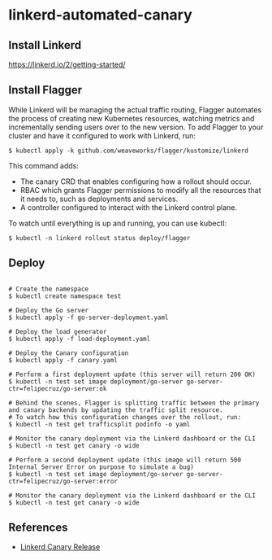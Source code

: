 # linkerd-automated-canary

## Install Linkerd
https://linkerd.io/2/getting-started/

## Install Flagger
While Linkerd will be managing the actual traffic routing, Flagger automates the process of creating new Kubernetes resources, watching metrics and incrementally sending users over to the new version. To add Flagger to your cluster and have it configured to work with Linkerd, run:

```shell
$ kubectl apply -k github.com/weaveworks/flagger/kustomize/linkerd
```

This command adds:

- The canary CRD that enables configuring how a rollout should occur.
- RBAC which grants Flagger permissions to modify all the resources that it needs to, such as deployments and services.
- A controller configured to interact with the Linkerd control plane.

To watch until everything is up and running, you can use kubectl:
```shell
$ kubectl -n linkerd rollout status deploy/flagger
```

## Deploy

```shell

# Create the namespace
$ kubectl create namespace test

# Deploy the Go server
$ kubectl apply -f go-server-deployment.yaml

# Deploy the load generator
$ kubectl apply -f load-deployment.yaml 

# Deploy the Canary configuration
$ kubectl apply -f canary.yaml

# Perform a first deployment update (this server will return 200 OK) 
$ kubectl -n test set image deployment/go-server go-server-ctr=felipecruz/go-server:ok

# Behind the scenes, Flagger is splitting traffic between the primary and canary backends by updating the traffic split resource.
# To watch how this configuration changes over the rollout, run:
$ kubectl -n test get trafficsplit podinfo -o yaml

# Monitor the canary deployment via the Linkerd dashboard or the CLI
$ kubectl -n test get canary -o wide

# Perform a second deployment update (this image will return 500 Internal Server Error on purpose to simulate a bug)
$ kubectl -n test set image deployment/go-server go-server-ctr=felipecruz/go-server:error        

# Monitor the canary deployment via the Linkerd dashboard or the CLI
$ kubectl -n test get canary -o wide
```

## References

- [Linkerd Canary Release](https://linkerd.io/2/tasks/canary-release/)
